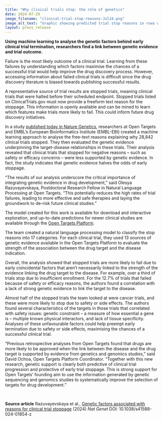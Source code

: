 ```yaml
---
title: "Why clinical trials stop: the role of genetics"
date: 2024-07-29
image_filename: "clinical-trial-stop-reasons-Jul24.png"
image_alt_text: "Graphic showing predicted trial stop reasons in rows with counts of trials per start year, clinical phase or therapeutic area shown by the color in each cell. The outcome groupings of the stopped reasons are shown using the color next to the stopped reason label."
layout: press_release
---
```

<strong>Using machine learning to analyse the genetic factors behind early clinical trial termination, researchers find a link between genetic evidence and trial outcome.</strong>

Failure is the most likely outcome of a clinical trial. Learning from these failures by understanding which factors maximise the chances of a successful trial would help improve the drug discovery process. However, accessing information about failed clinical trials is difficult since the drug discovery literature is biased towards publishing successful results.

A representative source of trial results are stopped trials, meaning clinical trials that were halted before their scheduled endpoint. Stopped trials listed on ClinicalTrials.gov must now provide a freeform text reason for the stoppage. This information is openly available and can be mined to learn which features make trials more likely to fail. This could inform future drug discovery initiatives.

In a study <a href="https://www.nature.com/articles/s41588-024-01854-z">published today in Nature Genetics</a>, researchers at Open Targets and EMBL’s European Bioinformatics Institute (EMBL-EBI) created a machine learning approach to analyse the free-text reasons explaining why 28,842 clinical trials stopped. They then evaluated the genetic evidence underpinning the target-disease relationships in these trials. Their analysis revealed that clinical trials that stopped for negative reasons – such as safety or efficacy concerns – were less supported by genetic evidence. In fact, the study indicates that genetic evidence halves the odds of early stoppage.

“The results of our analysis underscore the critical importance of integrating genetic evidence in drug development,” said Olesya Razuvayevskaya, Postdoctoral Research Fellow in Natural Language Processing at Open Targets. “This potentially reduces the high rates of trial failures, leading to more effective and safe therapies and laying the groundwork to de-risk future clinical studies.”

The model created for this work is available for download and interactive exploration, and up-to-date predictions for newer clinical studies are available through the <a href="http://platform.opentargets.org">Open Targets Platform</a>.

The team created a natural language processing model to classify the stop reasons into 17 categories. For each clinical trial, they used 13 sources of genetic evidence available in the Open Targets Platform to evaluate the strength of the association between the drug target and the disease indication. 

Overall, the analysis showed that stopped trials are more likely to fail due to early coincidental factors that aren’t necessarily linked to the strength of the evidence linking the drug target to the disease. For example, over a third of trials stop due to insufficient enrollment. For the 12.7% of trials that failed because of safety or efficacy reasons, the authors found a correlation with a lack of strong genetic evidence to link the target to the disease.

Almost half of the stopped trials the team looked at were cancer trials, and these were more likely to stop due to safety or side effects. The authors found several characteristics of the targets in those trials that correlated with safety issues: genetic constraint – a measure of how essential a gene is – multiple known physical interactors, and lack of tissue specificity. Analyses of these unfavourable factors could help preempt early termination due to safety or side effects, maximising the chances of a successful clinical trial. 

“Previous retrospective analyses from Open Targets found that drugs are more likely to be approved when the link between the disease and the drug target is supported by evidence from genetics and genomics studies,” said David Ochoa, Open Targets Platform Coordinator. “Together with this new research, genetic support is clearly both predictive of clinical trial progression and protective of early trial stoppage. This is strong support for Open Targets’ founding aim to use the information generated by genetic sequencing and genomics studies to systematically improve the selection of targets for drug development.”

<br/>

<b>Source article</b>
Razuvayevskaya et al., <a href="https://www.nature.com/articles/s41588-024-01854-z">Genetic factors associated with reasons for clinical trial stoppage</a> (2024) <i>Nat Genet</i> DOI: 10.1038/s41588-024-01854-z
